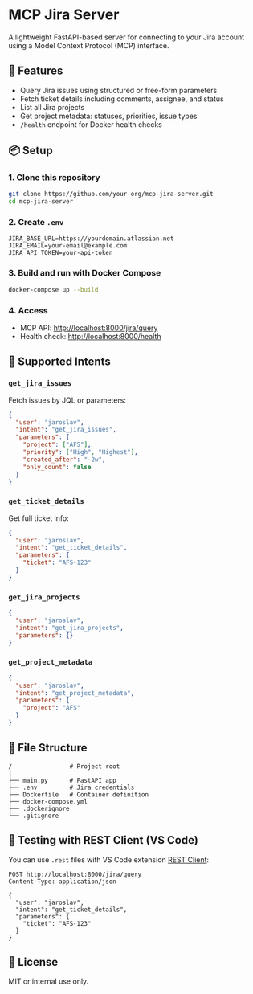 # MCP Jira Server

A lightweight FastAPI-based server for connecting to your Jira account using a Model Context Protocol (MCP) interface.

## 🚀 Features

* Query Jira issues using structured or free-form parameters
* Fetch ticket details including comments, assignee, and status
* List all Jira projects
* Get project metadata: statuses, priorities, issue types
* `/health` endpoint for Docker health checks

## 📦 Setup

### 1. Clone this repository

```bash
git clone https://github.com/your-org/mcp-jira-server.git
cd mcp-jira-server
```

### 2. Create `.env`

```env
JIRA_BASE_URL=https://yourdomain.atlassian.net
JIRA_EMAIL=your-email@example.com
JIRA_API_TOKEN=your-api-token
```

### 3. Build and run with Docker Compose

```bash
docker-compose up --build
```

### 4. Access

* MCP API: [http://localhost:8000/jira/query](http://localhost:8000/jira/query)
* Health check: [http://localhost:8000/health](http://localhost:8000/health)

## 🔧 Supported Intents

### `get_jira_issues`

Fetch issues by JQL or parameters:

```json
{
  "user": "jaroslav",
  "intent": "get_jira_issues",
  "parameters": {
    "project": ["AFS"],
    "priority": ["High", "Highest"],
    "created_after": "-2w",
    "only_count": false
  }
}
```

### `get_ticket_details`

Get full ticket info:

```json
{
  "user": "jaroslav",
  "intent": "get_ticket_details",
  "parameters": {
    "ticket": "AFS-123"
  }
}
```

### `get_jira_projects`

```json
{
  "user": "jaroslav",
  "intent": "get_jira_projects",
  "parameters": {}
}
```

### `get_project_metadata`

```json
{
  "user": "jaroslav",
  "intent": "get_project_metadata",
  "parameters": {
    "project": "AFS"
  }
}
```

## 📁 File Structure

```
/                # Project root
│
├── main.py      # FastAPI app
├── .env         # Jira credentials
├── Dockerfile   # Container definition
├── docker-compose.yml
├── .dockerignore
└── .gitignore
```

## 🧪 Testing with REST Client (VS Code)

You can use `.rest` files with VS Code extension [REST Client](https://marketplace.visualstudio.com/items?itemName=humao.rest-client):

```http
POST http://localhost:8000/jira/query
Content-Type: application/json

{
  "user": "jaroslav",
  "intent": "get_ticket_details",
  "parameters": {
    "ticket": "AFS-123"
  }
}
```

## 📃 License

MIT or internal use only.
